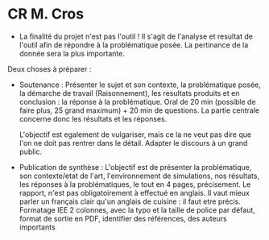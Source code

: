 # CR M. Cros

- La finalité du projet n'est pas l'outil ! Il s'agit de l'analyse et resultat de l'outil afin de répondre à la problématique posée. La pertinance de la donnée sera la plus importante.

Deux choses à préparer : 

- Soutenance : Présenter le sujet et son contexte, la problématique posée, la démarche de travail (Raisonnement), les resultats produits et en conclusion : la réponse à la problématique. Oral de 20 min (possible de faire plus, 25 grand maximum) + 20 min de questions. La partie centrale concerne donc les résultats et les réponses.

  L'objectif est egalement de vulgariser, mais ce la ne veut pas dire que l'on ne doit pas rentrer dans le détail. Adapter le discours à un grand public.

- Publication de synthèse : L'objectif est de présenter la problématique, son contexte/etat de l'art, l'environnement de simulations, nos résultats, les réponses à la problématiques, le tout en 4 pages, précisement. Le rapport, n'est pas obligatoirement à effectué en anglais. Il vaut mieux parler un français clair qu'un anglais de cuisine : il faut etre précis. Formatage IEE 2 colonnes, avec la typo et la taille de police par défaut, format de sortie en PDF, identifier des références, des auteurs importants